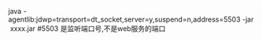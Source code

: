 java -agentlib:jdwp=transport=dt_socket,server=y,suspend=n,address=5503 -jar  xxxx.jar
#5503 是监听端口号,不是web服务的端口